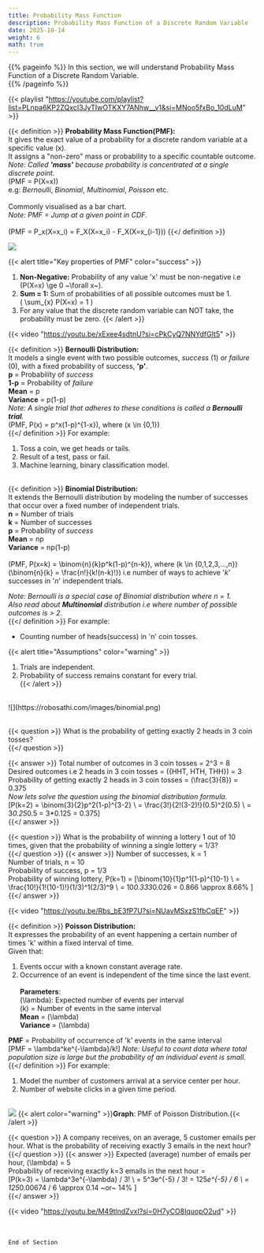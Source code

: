 ```yaml
---
title: Probability Mass Function
description: Probability Mass Function of a Discrete Random Variable
date: 2025-10-14
weight: 6
math: true
---
```


{{% pageinfo %}}
In this section, we will understand Probability Mass Function of a Discrete Random Variable.<br>
{{% /pageinfo %}}

{{< playlist "https://youtube.com/playlist?list=PLnpa6KP2ZQxcI3JyTIwOTKXY7ANhw__v1&si=MNoo5fxBo_10dLuM" >}}
<br>

{{< definition >}}
**Probability Mass Function(PMF):** <br>
It gives the exact value of a probability for a discrete random variable at a specific value \(x\).<br>
It assigns a "non-zero" mass or probability to a specific countable outcome.<br>
*Note: Called **'mass'** because probability is concentrated at a single discrete point.* <br>
\(PMF = P(X=x)\) <br>
e.g: _Bernoulli_, _Binomial_, _Multinomial_, _Poisson_ etc. <br><br>
Commonly visualised as a bar chart. <br>
*Note: PMF = Jump at a given point in CDF.* <br><br>
\(PMF = P_x(X=x_i) = F_X(X=x_i) - F_X(X=x_{i-1})\)
{{</ definition >}}

![](https://robosathi.com/images/cdf_example_1.png)

{{< alert title="Key properties of PMF" color="success" >}}
1. **Non-Negative:** Probability of any value 'x' must be non-negative i.e \(P(X=x) \ge 0 ~\forall x~\). <br>
2. **Sum = 1:** Sum of probabilities of all possible outcomes must be 1. <br>
\( \sum_{x} P(X=x) = 1 \) <br>
3. For any value that the discrete random variable can NOT take, the probability must be zero.
{{< /alert >}}

{{< video "https://youtu.be/xExee4sdtnU?si=cPkCyQ7NNYdfGIt5" >}}
<br>

{{< definition >}}
**Bernoulli Distribution:** <br>
It models a single event with two possible outcomes, _success_ (1) or _failure_ (0), with a fixed probability of success, 
**'p'**. <br>
**p** = Probability of _success_ <br>
**1-p** = Probability of _failure_ <br>
**Mean** = p <br>
**Variance** = p(1-p) <br>
*Note: A single trial that adheres to these conditions is called a **Bernoulli trial**.* <br>
\(PMF, P(x) = p^x(1-p)^{1-x}\), where \(x \in \{0,1\}\) <br>
{{</ definition >}}
For example: 
1. Toss a coin, we get heads or tails. <br>
2. Result of a test, pass or fail. <br>
3. Machine learning, binary classification model. <br><br>

{{< definition >}}
**Binomial Distribution:** <br>
It extends the Bernoulli distribution by modeling the number of successes that occur over a fixed number of 
independent trials. <br>
**n** = Number of trials <br>
**k** = Number of successes <br>
**p** = Probability of _success_ <br>
**Mean** = np <br>
**Variance** = np(1-p) <br><br>
\(PMF, P(x=k) = \binom{n}{k}p^k(1-p)^{n-k}\), where \(k \in \{0,1,2,3,...,n\}\) <br>
\(\binom{n}{k} = \frac{n!}{k!(n-k)!}\) i.e number of ways to achieve '_k_' successes in '_n_' independent trials. <br>

*Note: Bernoulli is a special case of Binomial distribution where n = 1.* <br>
*Also read about **Multinomial** distribution i.e where number of possible outcomes is > 2.* <br>
{{</ definition >}}
For example:
- Counting number of heads(success) in 'n' coin tosses. <br>

{{< alert title="Assumptions" color="warning" >}}
1. Trials are independent. <br>
2. Probability of success remains constant for every trial. <br>
{{< /alert >}}
<br>
![](https://robosathi.com/images/binomial.png)
<br><br>

{{< question >}}
What is the probability of getting exactly 2 heads in 3 coin tosses? <br>
{{</ question >}}

{{< answer >}}
Total number of outcomes in 3 coin tosses = 2^3 = 8 <br>
Desired outcomes i.e 2 heads in 3 coin tosses = \(\{HHT, HTH, THH\}\) = 3 <br>
Probability of getting exactly 2 heads in 3 coin tosses = \(\frac{3}{8}\) = 0.375 <br>
*Now lets solve the question using the binomial distribution formula.* <br>
\[P(k=2) = \binom{3}{2}p^2(1-p)^{3-2} \\
= \frac{3!}{2!(3-2)!}(0.5)^2(0.5) \\
= 3*0.25*0.5 = 3*0.125 = 0.375\] <br>
{{</ answer >}}
<br>

{{< question >}}
What is the probability of winning a lottery 1 out of 10 times, given that the probability of winning a single lottery 
= 1/3? <br>
{{</ question >}}
{{< answer >}}
Number of successes, k = 1 <br>
Number of trials, n = 10 <br>
Probability of success, p = 1/3 <br>
Probability of winning lottery, P(k=1) = \[\binom{10}{1}p^1(1-p)^{10-1} \\
= \frac{10!}{1!(10-1)!}(1/3)^1(2/3)^9 \\
= 10*0.333*0.026 = 0.866 \approx 8.66\% \] <br>
{{</ answer >}}
<br>

{{< video "https://youtu.be/Rbs_bE3fP7U?si=NUavMSxzS1fbCqEF" >}}
<br>

{{< definition >}}
**Poisson Distribution:** <br>
It expresses the probability of an event happening a certain number of times 'k' within a fixed interval of time. <br>
Given that:
1. Events occur with a known constant average rate.<br>
2. Occurrence of an event is independent of the time since the last event. <br><br>
**Parameters**: <br>
\(\lambda\): Expected number of events per interval <br>
\(k\) = Number of events in the same interval <br>
**Mean** = \(\lambda\) <br>
**Variance** = \(\lambda\)<br>

**PMF** = Probability of occurrence of 'k' events in the same interval <br>
\[PMF = \lambda^ke^{-\lambda}/k!\]
*Note: Useful to count data where total population size is large but the probability of an individual event is small.* <br>
{{</ definition >}}
For example: 
1. Model the number of customers arrival at a service center per hour. <br>
2. Number of website clicks in a given time period. <br><br>

![](https://robosathi.com/images/poisson_pmf.png)
{{< alert color="warning" >}}**Graph**: PMF of Poisson Distribution.{{< /alert >}}

{{< question >}}
A company receives, on an average, 5 customer emails per hour. What is the probability of receiving exactly 3 emails
in the next hour? <br>
{{</ question >}}
{{< answer >}}
Expected (average) number of emails per hour, \(\lambda\) = 5 <br>
Probability of receiving exactly k=3 emails in the next hour =  <br>
\[P(k=3) = \lambda^3e^{-\lambda} / 3! \\
= 5^3e^{-5} / 3! = 125*e^{-5} / 6 \\
= 125*0.00674 / 6 \approx 0.14 ~or~ 14\%  \] <br>
{{</ answer >}}
<br>

{{< video "https://youtu.be/M49tlndZvxI?si=0H7yCO8IquopO2ud" >}}

<br><br>
```End of Section```